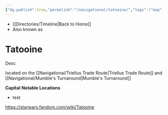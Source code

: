 ```yaml
---
{"dg-publish":true,"permalink":"/navigational/tatooine/","tags":["map","planet","outerrim","starkiller","arkanis","mumbles","triellus","unfinished"],"dgHomeLink":false}
---
```


- [[Directories/Timeline\|Back to Home]]
- Also known as 

# Tatooine
Desc

located on the [[Navigational/Triellus Trade Route\|Triellus Trade Route]] and [[Navigational/Mumble's Turnaround\|Mumble's Turnaround]]

**Capital**
**Notable Locations**
- test

https://starwars.fandom.com/wiki/Tatooine
